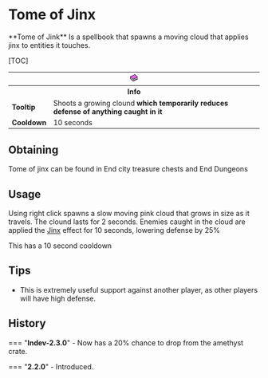 # Tome of Jinx

<div class="result kohara-infobox-grid" markdown>
<div markdown class="kohara-infobox-text">
**Tome of Jink** Is a spellbook that spawns a moving cloud that applies jinx to entities it touches.

[TOC]

</div>
<div class="kohara-infobox-table">
  <table id="kohara-infobox--item">
	<tr>
		<th colspan="2" class="kohara-infobox--top-image"><img src="../../../assets/items/book_of_jinx.png"></th>
	</tr>
    <tr>
		<th colspan="2">Info</th>
	</tr>
	<tr>
		<td><b>Tooltip</b></td>
		<td>Shoots a growing clound
        <b>
        which temporarily reduces defense
        <b>
        of anything caught in it
		</td>
	</tr>
	<tr>
		<td><b>Cooldown</b></td>
		<td>10 seconds</td>
	</tr>
</table>
</div>
</div>

## Obtaining
Tome of jinx can be found in End city treasure chests and End Dungeons

## Usage
Using right click spawns a slow moving pink cloud that grows in size as it travels. The clound lasts for 2 seconds. Enemies caught in the cloud are applied the [Jinx](../../mechanics/status_effects.md#jinx) effect for 10 seconds, lowering defense by 25%

This has a 10 second cooldown

## Tips 
- This is extremely useful support against another player, as other players will have high defense.

## History
=== "**Indev-2.3.0**"
    - Now has a 20% chance to drop from the amethyst crate.

=== "**2.2.0**"
    - Introduced.